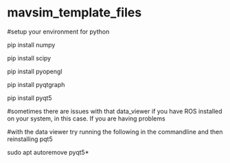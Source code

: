 # mavsim_template_files
#setup your environment for python

pip install numpy

pip install scipy

pip install pyopengl

pip install pyqtgraph

pip install pyqt5


#sometimes there are issues with that data_viewer if you have ROS installed on your system, in this case. If you are having problems

#with the data viewer try running the following in the commandline and then reinstalling pqt5

sudo apt autoremove pyqt5*
